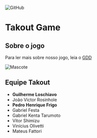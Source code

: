 ![GitHub](https://img.shields.io/github/license/AlvarezGui/takout-lp?style=flat-square)

# Takout Game

## Sobre o jogo
Para ler mais sobre nosso jogo, leia o [GDD](GDD.pdf)

![Mascote](https://media.discordapp.net/attachments/943891066539622430/1026873881404903545/axoloto_1.gif)

## Equipe Takout
- **Guilherme Loschiavo**
- João Victor Rosinhole
- **Pedro Henrique Frigo**
- Gabriel Festa
- Gabriel Kenta Tarumoto
- Vitor Shimizu
- Vinícius Olivetti
- Mateus Fattori

